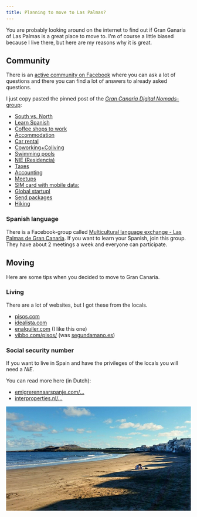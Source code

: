 ```yaml
---
title: Planning to move to Las Palmas?
---
```


You are probably looking around on the internet to find out if Gran Ganaria of Las Palmas is a great place to move to.
I'm of course a little biased because I live there, but here are my reasons why it is great.

## Community

There is an [active community on Facebook](https://www.facebook.com/groups/201877786658754/) where you can ask a lot of questions and there you can find a lot of answers to already asked questions.

I just copy pasted the pinned post of the [*Gran Canaria Digital Nomads*-group](https://www.facebook.com/groups/201877786658754/):

* [South vs. North](https://www.facebook.com/groups/201877786658754/permalink/406932096153321/)
* [Learn Spanish](https://www.facebook.com/groups/201877786658754/permalink/351465558366642/)
* [Coffee shops to work](https://www.facebook.com/groups/201877786658754/permalink/326277950885403/)
* [Accommodation](https://www.facebook.com/groups/201877786658754/permalink/320836974762834/)
* [Car rental](https://www.facebook.com/groups/201877786658754/permalink/389968741182990/)
* [Coworking+Coliving](http://www.thesurfoffice.com/)
* [Swimming pools](https://www.facebook.com/groups/201877786658754/permalink/469876796525517/)
* [NIE (Residencia)](https://www.facebook.com/groups/201877786658754/permalink/355155904664274/)
* [Taxes](https://www.facebook.com/groups/201877786658754/permalink/299332983579900/)
* [Accounting](https://www.facebook.com/groups/201877786658754/permalink/495765700603293/)
* [Meetups](http://www.meetup.com/gran-canaria-digital-nomads/)
* [SIM card with mobile data:](https://www.facebook.com/groups/201877786658754/permalink/383069151872949/)
* [Global startupl](https://www.facebook.com/groups/201877786658754/permalink/375588975954300)
* [Send packages](https://www.facebook.com/groups/201877786658754/permalink/399804570199407/)
* [Hiking](https://www.facebook.com/groups/201877786658754/permalink/487788338067696/?comment_id=487873871392476&reply_comment_id=487896531390210&notif_t=group_comment)

### Spanish language
There is a Facebook-group called [Multicultural language exchange - Las Palmas de Gran Canaria](https://www.facebook.com/groups/122339838104153/). If you want to learn your Spanish, join this group. They have about 2 meetings a week and everyone can participate. 

## Moving
Here are some tips when you decided to move to Gran Canaria.

### Living
There are a lot of websites, but I got these from the locals.

* [pisos.com](http://www.pisos.com)
* [idealista.com](http://www.idealista.com)
* [enalquiler.com](http://www.enalquiler.com) (I like this one)
* [vibbo.com/pisos/](http://www.vibbo.com/pisos/) (was [segundamano.es](http://www.segundamano.es))

### Social security number

If you want to live in Spain and have the privileges of the locals you will need a *NIE*.

You can read more here (in Dutch):

* [emigrerennaarspanje.com/...](http://www.emigrerennaarspanje.com/emigreren/nie-nummer-aanvragen)
* [interproperties.nl/...](http://www.interproperties.nl/huis/uitleg_invullen_NIE_formulier.html)

![Quiet beach at the moment of Ojos de Garza](/images/quiet-beach-ojos-de-garza.jpg)
